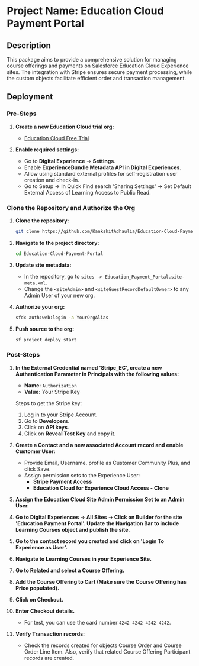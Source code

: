 # Project Name: Education Cloud Payment Portal

## Description
This package aims to provide a comprehensive solution for managing course offerings and payments on Salesforce Education Cloud Experience sites. The integration with Stripe ensures secure payment processing, while the custom objects facilitate efficient order and transaction management.

## Deployment

### Pre-Steps
1. **Create a new Education Cloud trial org:**
   - [Education Cloud Free Trial](https://developer.salesforce.com/free-trials/comparison/education-cloud)

2. **Enable required settings:**
    - Go to **Digital Experience** -> **Settings**.
    - Enable **ExperienceBundle Metadata API in Digital Experiences**.
    - Allow using standard external profiles for self-registration user creation and check-in.
    - Go to Setup -> In Quick Find search 'Sharing Settings' -> Set Default External Access of Learning Access to Public Read.

### Clone the Repository and Authorize the Org
1. **Clone the repository:**
    ```sh
    git clone https://github.com/KankshitAdhaulia/Education-Cloud-Payment-Portal.git
    ```

2. **Navigate to the project directory:**
    ```sh
    cd Education-Cloud-Payment-Portal
    ```

3. **Update site metadata:**
    - In the repository, go to `sites -> Education_Payment_Portal.site-meta.xml`.
    - Change the `<siteAdmin>` and `<siteGuestRecordDefaultOwner>` to any Admin User of your new org.
   

4. **Authorize your org:**
    ```sh
    sfdx auth:web:login -a YourOrgAlias
    ```

5. **Push source to the org:**
    ```sh
    sf project deploy start
    ```

### Post-Steps
1. **In the External Credential named 'Stripe_EC', create a new Authentication Parameter in Principals with the following values:**
    - **Name:** `Authorization`
    - **Value:** Your Stripe Key

    Steps to get the Stripe key:
    1. Log in to your Stripe Account.
    2. Go to **Developers**.
    3. Click on **API keys**.
    4. Click on **Reveal Test Key** and copy it.

2. **Create a Contact and a new associated Account record and enable Customer User:**
    - Provide Email, Username, profile as Customer Community Plus, and click Save.
    - Assign permission sets to the Experience User:
        - **Stripe Payment Access**
        - **Education Cloud for Experience Cloud Access - Clone**

3. **Assign the Education Cloud Site Admin Permission Set to an Admin User.**

4. **Go to Digital Experiences -> All Sites -> Click on Builder for the site 'Education Payment Portal'. Update the Navigation Bar to include Learning Courses object and publish the site.**

5. **Go to the contact record you created and click on 'Login To Experience as User'.**

6. **Navigate to Learning Courses in your Experience Site.**

7. **Go to Related and select a Course Offering.**

8. **Add the Course Offering to Cart (Make sure the Course Offering has Price populated).**

9. **Click on Checkout.**

10. **Enter Checkout details.**
    - For test, you can use the card number `4242 4242 4242 4242`.

11. **Verify Transaction records:**
    - Check the records created for objects Course Order and Course Order Line Item. Also, verify that related Course Offering Participant records are created.
